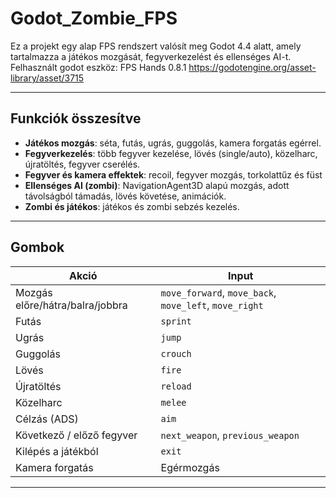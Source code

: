 # Godot_Zombie_FPS

Ez a projekt egy alap FPS rendszert valósít meg Godot 4.4 alatt, amely tartalmazza a játékos mozgását, fegyverkezelést és ellenséges AI-t.
Felhasznált godot eszköz: FPS Hands 0.8.1
https://godotengine.org/asset-library/asset/3715

---

## Funkciók összesítve

- **Játékos mozgás**: séta, futás, ugrás, guggolás, kamera forgatás egérrel.  
- **Fegyverkezelés**: több fegyver kezelése, lövés (single/auto), közelharc, újratöltés, fegyver cserélés.  
- **Fegyver és kamera effektek**: recoil, fegyver mozgás, torkolattűz és füst  
- **Ellenséges AI (zombi)**: NavigationAgent3D alapú mozgás, adott távolságból támadás, lövés követése, animációk.
- **Zombi és játékos**: játékos és zombi sebzés kezelés.

---

## Gombok

| Akció | Input |
|-------|-------------|
| Mozgás előre/hátra/balra/jobbra | `move_forward`, `move_back`, `move_left`, `move_right` |
| Futás | `sprint` |
| Ugrás | `jump` |
| Guggolás | `crouch` |
| Lövés | `fire` |
| Újratöltés | `reload` |
| Közelharc | `melee` |
| Célzás (ADS) | `aim` |
| Következő / előző fegyver | `next_weapon`, `previous_weapon` |
| Kilépés a játékból | `exit` |
| Kamera forgatás | Egérmozgás |

---
